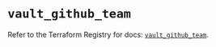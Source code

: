 # `vault_github_team`

Refer to the Terraform Registry for docs: [`vault_github_team`](https://registry.terraform.io/providers/hashicorp/vault/4.1.0/docs/resources/github_team).
